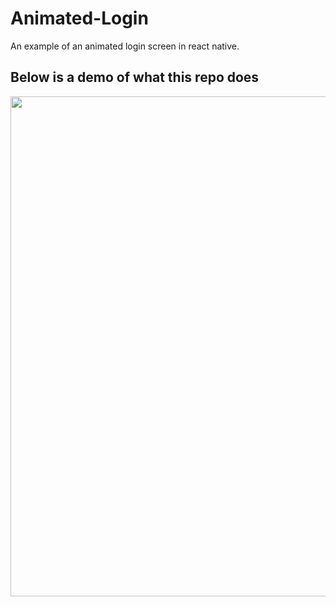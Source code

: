 # Animated-Login
An example of an animated login screen in react native.

## Below is a demo of what this repo does
<img src="https://github.com/hurali97/Animated-Login/blob/master/animatedLogin.gif" width="700px" height="800px" style="object-fit: contain;" />
